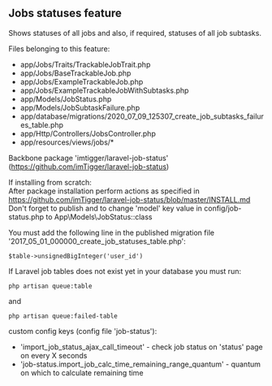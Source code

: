 ## Jobs statuses feature

Shows statuses of all jobs and also, if required, statuses of all job subtasks.

Files belonging to this feature:
- app/Jobs/Traits/TrackableJobTrait.php
- app/Jobs/BaseTrackableJob.php
- app/Jobs/ExampleTrackableJob.php
- app/Jobs/ExampleTrackableJobWithSubtasks.php
- app/Models/JobStatus.php
- app/Models/JobSubtaskFailure.php
- app/database/migrations/2020_07_09_125307_create_job_subtasks_failures_table.php
- app/Http/Controllers/JobsController.php
- app/resources/views/jobs/*

Backbone package 'imtigger/laravel-job-status' (https://github.com/imTigger/laravel-job-status)

If installing from scratch:  
After package installation perform actions as specified in https://github.com/imTigger/laravel-job-status/blob/master/INSTALL.md  
Don't forget to publish and to change 'model' key value in config/job-status.php to App\Models\JobStatus::class   

You must add the following line in the published migration file '2017_05_01_000000_create_job_statuses_table.php':  
```
$table->unsignedBigInteger('user_id')
```

If Laravel job tables does not exist yet in your database you must run:  
```
php artisan queue:table
```   
and   
```
php artisan queue:failed-table
```


custom config keys (config file 'job-status'):   
- 'import_job_status_ajax_call_timeout'                       - check job status on 'status' page on every X seconds  
- 'job-status.import_job_calc_time_remaining_range_quantum'   - quantum on which to calculate remaining time  